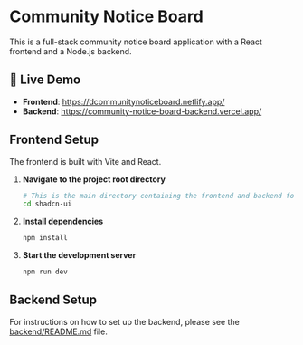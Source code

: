 # Community Notice Board

This is a full-stack community notice board application with a React frontend and a Node.js backend.

## 🚀 Live Demo

- **Frontend**: https://dcommunitynoticeboard.netlify.app/
- **Backend**: https://community-notice-board-backend.vercel.app/

## Frontend Setup

The frontend is built with Vite and React.

1.  **Navigate to the project root directory**

    ```bash
    # This is the main directory containing the frontend and backend folders
    cd shadcn-ui
    ```

2.  **Install dependencies**

    ```bash
    npm install
    ```

3.  **Start the development server**

    ```bash
    npm run dev
    ```

## Backend Setup

For instructions on how to set up the backend, please see the [backend/README.md](backend/README.md) file.
